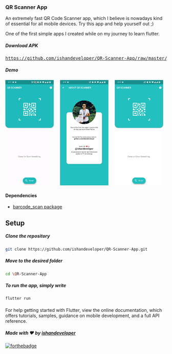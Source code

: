 ### QR Scanner App
An extremely fast QR Code Scanner app, which I believe is nowadays kind of essential for all mobile devices. Try this app and help yourself out ;)

One of the first simple apps I created while on my journey to learn flutter.


##### Download APK
<pre><a href="https://github.com/ishandeveloper/QR-Scanner-App/raw/master/app.apk">https://github.com/ishandeveloper/QR-Scanner-App/raw/master/app.apk</a></pre>


##### Demo

  <img src="https://github.com/ishandeveloper/QR-Scanner-App/blob/master/screenshots/demo.gif?raw=false" width="30%">&nbsp;&nbsp;&nbsp;&nbsp;&nbsp;<img src="https://github.com/ishandeveloper/QR-Scanner-App/blob/master/screenshots/1.jpg?raw=false" width="30%">&nbsp;&nbsp;&nbsp;&nbsp;&nbsp;<img src="https://github.com/ishandeveloper/QR-Scanner-App/blob/master/screenshots/2.jpg?raw=false" width="30%">
  

#### Dependencies

* [barcode_scan package](https://pub.dev/packages/barcode_scan)

## Setup

  ##### Clone the repository
```bash
git clone https://github.com/ishandeveloper/QR-Scanner-App.git
```
  ##### Move to the desired folder
```bash
cd \QR-Scanner-App
```

  ##### To run the app, simply write
```bash
flutter run
```
####

For help getting started with Flutter, view the online documentation, which offers tutorials, samples, guidance on mobile development, and a full API reference.

##### Made with ♥ by <a href="https://github.com/ishandeveloper">ishandeveloper</a>


[![forthebadge](https://forthebadge.com/images/badges/built-with-love.svg)](https://github.com/ishandeveloper)
